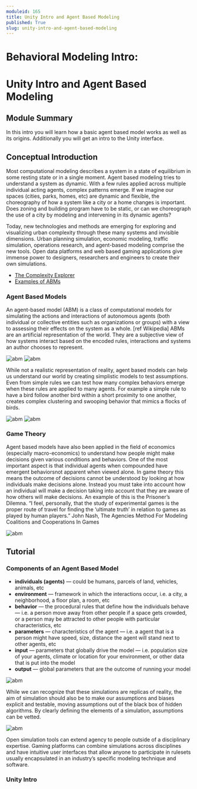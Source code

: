 ```yaml
---
moduleid: 165
title: Unity Intro and Agent Based Modeling
published: True
slug: unity-intro-and-agent-based-modeling
---
```


Behavioral Modeling Intro:
===========================================

# Unity Intro and Agent Based Modeling
## Module Summary

In this intro you will learn how a basic agent based model works as well as its origins.
Additionally you will get an intro to the Unity interface.


## Conceptual Introduction
Most computational modeling describes a system in a state of equilibrium in some resting state or in a single moment. Agent based modeling tries to understand a system as dynamic. With a few rules applied across multiple individual acting agents, complex patterns emerge. If we imagine our spaces (cities, parks, homes, etc) are dynamic and flexible, the choreography of how a system like a city or a home changes is important. Does zoning and building program have to be static, or can we choreograph the use of a city by modeling and intervening in its dynamic agents?

Today, new technologies and methods are emerging for exploring and visualizing urban complexity through these many systems and invisible dimensions. Urban planning simulation, economic modeling, traffic simulation, operations research, and agent-based modeling comprise the new tools. Open data platforms and web based gaming applications give immense power to designers, researchers and engineers to create their own simulations.

- [The Complexity Explorer](https://www.complexityexplorer.org/)   
- [Examples of ABMs](http://www.complexity-explorables.org/explorables/)

### Agent Based Models
An agent-based model (ABM) is a class of computational models for simulating the actions and interactions of autonomous agents (both individual or collective entities such as organizations or groups) with a view to assessing their effects on the system as a whole. [ref Wikipedia]
ABMs are an artificial representation of the world. They are a subjective view of how systems interact based on the encoded rules, interactions and systems an author chooses to represent.

![abm](images/abm-6.jpeg#img-full)
![abm](images/abm-7.gif#img-full)

While not a realistic representation of reality, agent based models can help us understand our world by creating simplistic models to test assumptions. Even from simple rules we can test how many complex behaviors emerge when these rules are applied to many agents. For example a simple rule to have a bird follow another bird within a short proximity to one another, creates complex clustering and swooping behavior that mimics a flocks of birds.

![abm](images/abm-1.jpeg#img-full)
![abm](images/abm-2.jpeg#img-full)

### Game Theory
Agent based models have also been applied in the field of economics (especially macro-economics) to understand how people might make decisions given various conditions and behaviors. One of the most important aspect is that individual agents when compounded have emergent behaviorsnot apparent when viewed alone. In game theory this means the outcome of decisions cannot be understood by looking at how individuals make decisions alone. Instead you must take into account how an individual will make a decision taking into account that they are aware of how others will make decisions. An example of this is the Prisoner’s Dilemna.
“I feel, personally, that the study of experimental games is the proper route of travel for finding the ‘ultimate truth’ in relation to games as played by human players.”
John Nash, The Agencies Method For Modeling Coalitions and Cooperations In Games

![abm](images/abm-3.gif#img-full)


## Tutorial
### Components of an Agent Based Model
- **individuals (agents)** — could be humans, parcels of land, vehicles, animals, etc
- **environment** — framework in which the interactions occur, i.e. a city, a neighborhood, a floor plan, a room, etc
- **behavior** — the procedural rules that define how the individuals behave — i.e. a person move away from other people if a space gets crowded, or a person may be attracted to other people with particular characteristics, etc
- **parameters** — characteristics of the agent — i.e. a agent that is a person might have speed, size, distance the agent will stand next to other agents, etc
- **input** — parameters that globally drive the model — i.e. population size of your agents, climate or location for your environment, or other data that is put into the model
- **output** — global parameters that are the outcome of running your model


![abm](images/abm-4.png#img-full)

While we can recognize that these simulations are replicas of reality, the aim of simulation should also be to make our assumptions and biases explicit and testable, moving assumptions out of the black box of hidden algorithms. By clearly defining the elements of a simulation, assumptions can be vetted.

![abm](images/abm-5.png#img-full)

Open simulation tools can extend agency to people outside of a disciplinary expertise. Gaming platforms can combine simulations across disciplines and have intuitive user interfaces that allow anyone to participate in rulesets usually encapsulated in an industry’s specific modeling technique and software.

### Unity Intro

